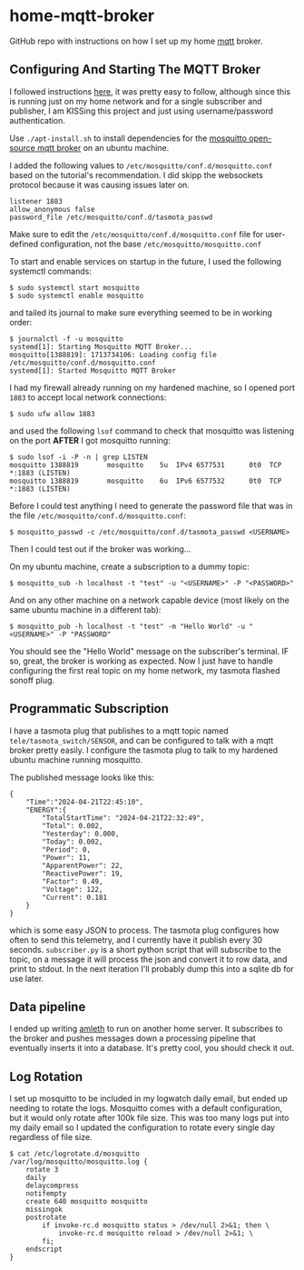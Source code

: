 # home-mqtt-broker
GitHub repo with instructions on how I set up my home [mqtt](https://mqtt.org/) broker.

## Configuring And Starting The MQTT Broker 

I followed instructions [here](https://medium.com/gravio-edge-iot-platform/how-to-set-up-a-mosquitto-mqtt-broker-securely-using-client-certificates-82b2aaaef9c8), it was pretty easy to follow, although since this is running just on my home network and for a single subscriber and publisher, I am KISSing this project and just using username/password authentication.

Use `./apt-install.sh` to install dependencies for the [mosquitto open-source mqtt broker](https://mosquitto.org/) on an ubuntu machine.

I added the following values to `/etc/mosquitto/conf.d/mosquitto.conf` based on the tutorial's recommendation. I did skipp the websockets protocol because it was causing issues later on.

```
listener 1883
allow_anonymous false
password_file /etc/mosquitto/conf.d/tasmota_passwd
```

Make sure to edit the `/etc/mosquitto/conf.d/mosquitto.conf` file for user-defined configuration, not the base `/etc/mosquitto/mosquitto.conf`

To start and enable services on startup in the future, I used the following systemctl commands: 

```
$ sudo systemctl start mosquitto
$ sudo systemctl enable mosquitto
```

and tailed its journal to make sure everything seemed to be in working order:

```
$ journalctl -f -u mosquitto
systemd[1]: Starting Mosquitto MQTT Broker...
mosquitto[1388819]: 1713734106: Loading config file /etc/mosquitto/conf.d/mosquitto.conf
systemd[1]: Started Mosquitto MQTT Broker
```

I had my firewall already running on my hardened machine, so I opened port `1883` to accept local network connections:

```
$ sudo ufw allow 1883 
```

and used the following `lsof` command to check that mosquitto was listening on the port **AFTER** I got mosquitto running:

```
$ sudo lsof -i -P -n | grep LISTEN
mosquitto 1388819       mosquitto    5u  IPv4 6577531      0t0  TCP *:1883 (LISTEN)
mosquitto 1388819       mosquitto    6u  IPv6 6577532      0t0  TCP *:1883 (LISTEN)
```

Before I could test anything I need to generate the password file that was in the file `/etc/mosquitto/conf.d/mosquitto.conf`:

```
$ mosquitto_passwd -c /etc/mosquitto/conf.d/tasmota_passwd <USERNAME>
```

Then I could test out if the broker was working...

On my ubuntu machine, create a subscription to a dummy topic:
```
$ mosquitto_sub -h localhost -t "test" -u "<USERNAME>" -P "<PASSWORD>"
```

And on any other machine on a network capable device (most likely on the same ubuntu machine in a different tab):

```
$ mosquitto_pub -h localhost -t "test" -m "Hello World" -u "<USERNAME>" -P "PASSWORD"
```

You should see the "Hello World" message on the subscriber's terminal. IF so, great, the broker is working as expected. Now I just have to handle configuring the first real topic on my home network, my tasmota flashed sonoff plug.

## Programmatic Subscription 

I have a tasmota plug that publishes to a mqtt topic named `tele/tasmota_switch/SENSOR`, and can be configured to talk with a mqtt broker pretty easily. I configure the tasmota plug to talk to my hardened ubuntu machine running mosquitto. 

The published message looks like this:

```
{
    "Time":"2024-04-21T22:45:10",
    "ENERGY":{
        "TotalStartTime": "2024-04-21T22:32:49",
        "Total": 0.002,
        "Yesterday": 0.000,
        "Today": 0.002,
        "Period": 0,
        "Power": 11,
        "ApparentPower": 22,
        "ReactivePower": 19,
        "Factor": 0.49,
        "Voltage": 122,
        "Current": 0.181
    }
}
```

which is some easy JSON to process. The tasmota plug configures how often to send this telemetry, and I currently have it publish every 30 seconds. `subscriber.py` is a short python script that will subscribe to the topic, on a message it will process the json and convert it to row data, and print to stdout. In the next iteration I'll probably dump this into a sqlite db for use later.

## Data pipeline

I ended up writing [amleth](https://github.com/DanielThurau/amleth) to run on another home server. It subscribes to the broker 
and pushes messages down a processing pipeline that eventually inserts it into a database. It's pretty cool, you should check it out.

## Log Rotation

I set up mosquitto to be included in my logwatch daily email, but ended up needing to rotate the logs. Mosquitto comes with a 
default configuration, but it would only rotate after 100k file size. This was too many logs put into my daily email so I updated
the configuration to rotate every single day regardless of file size.

```
$ cat /etc/logrotate.d/mosquitto
/var/log/mosquitto/mosquitto.log {
	rotate 3
	daily
	delaycompress
	notifempty
	create 640 mosquitto mosquitto
	missingok
	postrotate
		if invoke-rc.d mosquitto status > /dev/null 2>&1; then \
			invoke-rc.d mosquitto reload > /dev/null 2>&1; \
		fi;
	endscript
}
```
